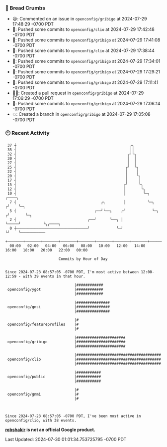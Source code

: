### 🍞 Bread Crumbs

 * 😃: Commented on an issue in `openconfig/gribigo` at 2024-07-29 17:48:29 -0700 PDT
 * 🚢: Pushed some commits to `openconfig/clio` at 2024-07-29 17:42:48 -0700 PDT
 * 🚢: Pushed some commits to `openconfig/gribigo` at 2024-07-29 17:41:08 -0700 PDT
 * 🚢: Pushed some commits to `openconfig/clio` at 2024-07-29 17:38:44 -0700 PDT
 * 🚢: Pushed some commits to `openconfig/gribigo` at 2024-07-29 17:34:01 -0700 PDT
 * 🚢: Pushed some commits to `openconfig/gribigo` at 2024-07-29 17:29:21 -0700 PDT
 * 🚢: Pushed some commits to `openconfig/gribigo` at 2024-07-29 17:11:41 -0700 PDT
 * ✍🏼: Created a pull request in `openconfig/gribigo` at 2024-07-29 17:06:29 -0700 PDT
 * 🚢: Pushed some commits to `openconfig/gribigo` at 2024-07-29 17:06:14 -0700 PDT
 * 💥: Created a branch in `openconfig/gribigo` at 2024-07-29 17:05:08 -0700 PDT

### 🕘 Recent Activity
```
 37 ┼                                                   ╭╮
 35 ┤                                                   ││
 32 ┤                                                  ╭╯╰╮
 30 ┤                                                  │  │
 27 ┤                                                  │  │
 25 ┤                                                 ╭╯  ╰╮
 22 ┤                                                 │    │
 20 ┤                                                 │    ╰╮
 17 ┤                                                 │     │
 15 ┤                                                ╭╯     ╰╮
 12 ┤                                                │       ╰╮
 10 ┤                                                │        ╰─╮           ╭────╮
  7 ┤                                      ╭╮        │          ╰─╮        ╭╯    ╰─╮
  5 ┤                                   ╭──╯╰──╮    ╭╯            ╰─╮     ╭╯       ╰─╮
  2 ┤                                ╭──╯      ╰──╮ │               ╰─────╯          ╰╮╭────╮
  0 ┼────────────────────────────────╯            ╰─╯                                 ╰╯    ╰───────────
    +───────+───────+───────+───────+───────+───────+───────+───────+───────+───────+───────+───────+────
  00:00   02:00   04:00   06:00   08:00   10:00   12:00   14:00   16:00   18:00   20:00   22:00   00:00   

						Commits by Hour of Day


Since 2024-07-23 08:57:05 -0700 PDT, I'm most active between 12:00-12:59 - with 39 events in that hour.

```



```
                               |############
 openconfig/ygot               |############
                               |############

                               |###############
 openconfig/gnsi               |###############
                               |###############

                               |#
 openconfig/featureprofiles    |#
                               |#

                               |######################
 openconfig/gribigo            |######################
                               |######################

                               |######################################
 openconfig/clio               |######################################
                               |######################################

                               |###########
 openconfig/public             |###########
                               |###########

                               |#
 openconfig/gnmi               |#
                               |#



Since 2024-07-23 08:57:05 -0700 PDT, I've been most active in openconfig/clio, with 38 events.

```
**[robshakir](mailto:robjs@google.com) is not an official Google product.**  


Last Updated: 2024-07-30 01:01:34.753725795 -0700 PDT
